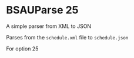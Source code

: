 # BSAUParse 25
A simple parser from XML to JSON

Parses from the ```schedule.xml``` file to ```schedule.json```

For option 25
